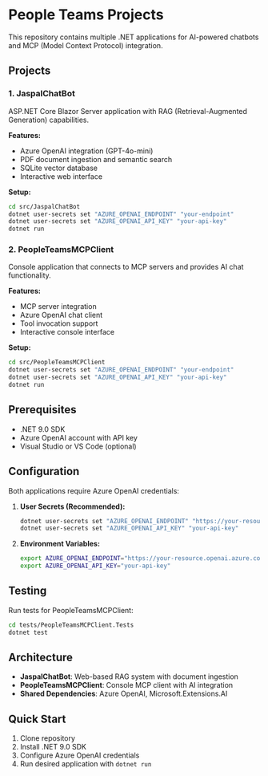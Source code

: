 # People Teams Projects

This repository contains multiple .NET applications for AI-powered chatbots and MCP (Model Context Protocol) integration.

## Projects

### 1. JaspalChatBot
ASP.NET Core Blazor Server application with RAG (Retrieval-Augmented Generation) capabilities.

**Features:**
- Azure OpenAI integration (GPT-4o-mini)
- PDF document ingestion and semantic search
- SQLite vector database
- Interactive web interface

**Setup:**
```bash
cd src/JaspalChatBot
dotnet user-secrets set "AZURE_OPENAI_ENDPOINT" "your-endpoint"
dotnet user-secrets set "AZURE_OPENAI_API_KEY" "your-api-key"
dotnet run
```

### 2. PeopleTeamsMCPClient
Console application that connects to MCP servers and provides AI chat functionality.

**Features:**
- MCP server integration
- Azure OpenAI chat client
- Tool invocation support
- Interactive console interface

**Setup:**
```bash
cd src/PeopleTeamsMCPClient
dotnet user-secrets set "AZURE_OPENAI_ENDPOINT" "your-endpoint"
dotnet user-secrets set "AZURE_OPENAI_API_KEY" "your-api-key"
dotnet run
```

## Prerequisites

- .NET 9.0 SDK
- Azure OpenAI account with API key
- Visual Studio or VS Code (optional)

## Configuration

Both applications require Azure OpenAI credentials:

1. **User Secrets (Recommended):**
   ```bash
   dotnet user-secrets set "AZURE_OPENAI_ENDPOINT" "https://your-resource.openai.azure.com"
   dotnet user-secrets set "AZURE_OPENAI_API_KEY" "your-api-key"
   ```

2. **Environment Variables:**
   ```bash
   export AZURE_OPENAI_ENDPOINT="https://your-resource.openai.azure.com"
   export AZURE_OPENAI_API_KEY="your-api-key"
   ```

## Testing

Run tests for PeopleTeamsMCPClient:
```bash
cd tests/PeopleTeamsMCPClient.Tests
dotnet test
```

## Architecture

- **JaspalChatBot**: Web-based RAG system with document ingestion
- **PeopleTeamsMCPClient**: Console MCP client with AI integration
- **Shared Dependencies**: Azure OpenAI, Microsoft.Extensions.AI

## Quick Start

1. Clone repository
2. Install .NET 9.0 SDK
3. Configure Azure OpenAI credentials
4. Run desired application with `dotnet run`